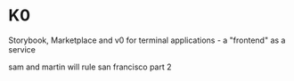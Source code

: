 # K0
Storybook, Marketplace and v0 for terminal applications - a "frontend" as a service

sam and martin will rule san francisco part 2
